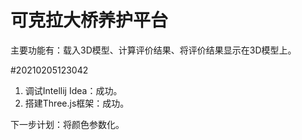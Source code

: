 # 可克拉大桥养护平台
主要功能有：载入3D模型、计算评价结果、将评价结果显示在3D模型上。

#20210205123042
1. 调试Intellij Idea：成功。
2. 搭建Three.js框架：成功。

下一步计划：将颜色参数化。
